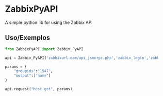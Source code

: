 # ZabbixPyAPI

A simple python lib for using the Zabbix API

## Uso/Exemplos

```python
from ZabbixPyAPI import Zabbix_PyAPI

api = Zabbix_PyAPI('zabbixurl.com/api_jsonrpc.php','zabbix_login','zabbix_psw')

params = {
    "groupids":"1547",
    "output":["name"]
}

api.request("host.get", params)
```
